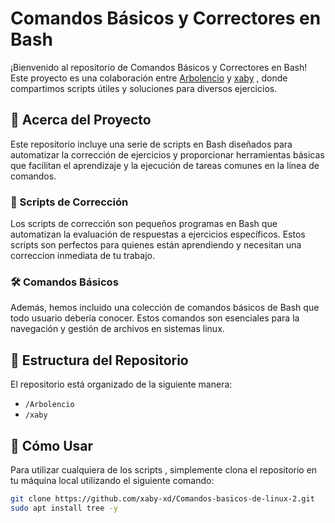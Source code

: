 # Comandos Básicos y Correctores en Bash

¡Bienvenido al repositorio de Comandos Básicos y Correctores en Bash! Este proyecto es una colaboración entre [Arbolencio](https://github.com/Arbolencio) y [xaby](https://github.com/xaby-xd) , donde compartimos scripts útiles y soluciones para diversos ejercicios.

## 🌟 Acerca del Proyecto

Este repositorio incluye una serie de scripts en Bash diseñados para automatizar la corrección de ejercicios y proporcionar herramientas básicas que facilitan el aprendizaje y la ejecución de tareas comunes en la línea de comandos.

### 📜 Scripts de Corrección

Los scripts de corrección son pequeños programas en Bash que automatizan la evaluación de respuestas a ejercicios específicos. Estos scripts son perfectos para quienes están aprendiendo y necesitan una correccion inmediata de tu trabajo.

### 🛠️ Comandos Básicos

Además, hemos incluido una colección de comandos básicos de Bash que todo usuario debería conocer. Estos comandos son esenciales para la navegación y gestión de archivos en sistemas linux.

## 📂 Estructura del Repositorio

El repositorio está organizado de la siguiente manera:

- `/Arbolencio`
- `/xaby`

## 🚀 Cómo Usar

Para utilizar cualquiera de los scripts , simplemente clona el repositorio en tu máquina local utilizando el siguiente comando:

```bash
git clone https://github.com/xaby-xd/Comandos-basicos-de-linux-2.git
sudo apt install tree -y
